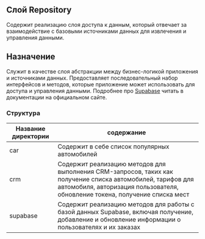 ## Слой Repository
Cодержит реализацию слоя доступа к данным, который отвечает за взаимодействие с базовыми источниками данных для извлечения и управления данными.

## Назначение

Cлужит в качестве слоя абстракции между бизнес-логикой приложения и источниками данных. 
Предоставляет последовательный набор интерфейсов и методов, которые приложение может использовать для доступа и управления данными.
Подробнее про [Supabase](https://supabase.com/docs) читать в документации на официальном сайте.

### Структура
| Название директории | содержание|
|-----------|-----------|
| car       | Содержит в себе список популярных автомобилей |
| crm       | Содержит реализацию методов для выполнения CRM-запросов, таких как получение списка автомобилей, тарифов для автомобиля, авторизация пользователя, обновление токена, получение списка мест |
| supabase  | Содержит реализацию методов для работы с базой данных Supabase, включая получение, добавление и обновление информации о пользователях и их заказах |